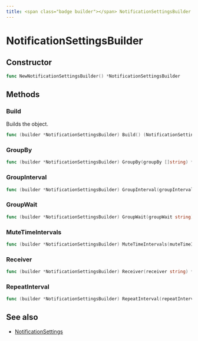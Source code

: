 ```yaml
---
title: <span class="badge builder"></span> NotificationSettingsBuilder
---
```

# <span class="badge builder"></span> NotificationSettingsBuilder

## Constructor

```go
func NewNotificationSettingsBuilder() *NotificationSettingsBuilder
```
## Methods

### <span class="badge object-method"></span> Build

Builds the object.

```go
func (builder *NotificationSettingsBuilder) Build() (NotificationSettings, error)
```

### <span class="badge object-method"></span> GroupBy

```go
func (builder *NotificationSettingsBuilder) GroupBy(groupBy []string) *NotificationSettingsBuilder
```

### <span class="badge object-method"></span> GroupInterval

```go
func (builder *NotificationSettingsBuilder) GroupInterval(groupInterval string) *NotificationSettingsBuilder
```

### <span class="badge object-method"></span> GroupWait

```go
func (builder *NotificationSettingsBuilder) GroupWait(groupWait string) *NotificationSettingsBuilder
```

### <span class="badge object-method"></span> MuteTimeIntervals

```go
func (builder *NotificationSettingsBuilder) MuteTimeIntervals(muteTimeIntervals []string) *NotificationSettingsBuilder
```

### <span class="badge object-method"></span> Receiver

```go
func (builder *NotificationSettingsBuilder) Receiver(receiver string) *NotificationSettingsBuilder
```

### <span class="badge object-method"></span> RepeatInterval

```go
func (builder *NotificationSettingsBuilder) RepeatInterval(repeatInterval string) *NotificationSettingsBuilder
```

## See also

 * <span class="badge object-type-struct"></span> [NotificationSettings](./object-NotificationSettings.md)
